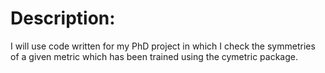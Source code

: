 # Description:
I will use code written for my PhD project in which I check the symmetries of a given metric which has been trained using the cymetric package.
